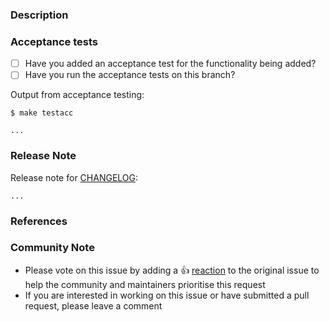 ### Description

<!--- Please leave a helpful description of the pull request here. --->

### Acceptance tests
- [ ] Have you added an acceptance test for the functionality being added?
- [ ] Have you run the acceptance tests on this branch?

Output from acceptance testing:

```
$ make testacc

...
```

### Release Note
Release note for [CHANGELOG](https://github.com/fluxcd/terraform-provider-flux/blob/main/CHANGELOG.md):
<!--
If change is not user facing, just write "NONE" in the release-note block below.
-->

```release-note
...
```

### References
<!---
Are there any other GitHub issues (open or closed) or pull requests that should be linked here? Vendor blog posts or documentation?
--->

### Community Note
<!--- Please keep this note for the community --->
* Please vote on this issue by adding a 👍 [reaction](https://blog.github.com/2016-03-10-add-reactions-to-pull-requests-issues-and-comments/) to the original issue to help the community and maintainers prioritise this request
* If you are interested in working on this issue or have submitted a pull request, please leave a comment